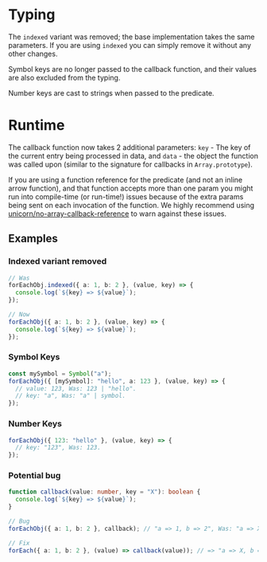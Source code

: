 # Typing

The `indexed` variant was removed; the base implementation takes the same
parameters. If you are using `indexed` you can simply remove it without any
other changes.

Symbol keys are no longer passed to the callback function, and their values are
also excluded from the typing.

Number keys are cast to strings when passed to the predicate.

# Runtime

The callback function now takes 2 additional parameters: `key` - The key of the
current entry being processed in data, and `data` - the object the function was
called upon (similar to the signature for callbacks in `Array.prototype`).

If you are using a function reference for the predicate (and not an inline arrow
function), and that function accepts more than one param you might run into
compile-time (or run-time!) issues because of the extra params being sent on
each invocation of the function. We highly recommend using [unicorn/no-array-callback-reference](https://github.com/sindresorhus/eslint-plugin-unicorn/blob/main/docs/rules/no-array-callback-reference.md)
to warn against these issues.

## Examples

### Indexed variant removed

```ts
// Was
forEachObj.indexed({ a: 1, b: 2 }, (value, key) => {
  console.log(`${key} => ${value}`);
});

// Now
forEachObj({ a: 1, b: 2 }, (value, key) => {
  console.log(`${key} => ${value}`);
});
```

### Symbol Keys

```ts
const mySymbol = Symbol("a");
forEachObj({ [mySymbol]: "hello", a: 123 }, (value, key) => {
  // value: 123, Was: 123 | "hello".
  // key: "a", Was: "a" | symbol.
});
```

### Number Keys

```ts
forEachObj({ 123: "hello" }, (value, key) => {
  // key: "123", Was: 123.
});
```

### Potential bug

```ts
function callback(value: number, key = "X"): boolean {
  console.log(`${key} => ${value}`);
}

// Bug
forEachObj({ a: 1, b: 2 }, callback); // "a => 1, b => 2", Was: "a => X, b => X"

// Fix
forEach({ a: 1, b: 2 }, (value) => callback(value)); // => "a => X, b => X"
```
